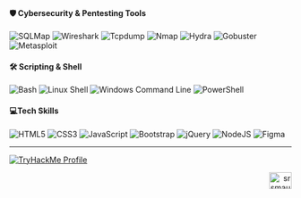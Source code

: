 #### 🛡️ Cybersecurity & Pentesting Tools  

![SQLMap](https://img.shields.io/badge/SQLMap-%23yellow.svg?style=flat-square&logo=database&logoColor=black)  ![Wireshark](https://img.shields.io/badge/Wireshark-%23167DFF.svg?style=flat-square&logo=wireshark&logoColor=white)  ![Tcpdump](https://img.shields.io/badge/Tcpdump-%23blue.svg?style=flat-square&logo=gnu-bash&logoColor=white)  ![Nmap](https://img.shields.io/badge/Nmap-%23008080.svg?style=flat-square&logo=nmap&logoColor=white)  ![Hydra](https://img.shields.io/badge/Hydra-%23red.svg?style=flat-square&logo=security&logoColor=white)  ![Gobuster](https://img.shields.io/badge/Gobuster-%230077B5.svg?style=flat-square&logo=gnu-bash&logoColor=white)  ![Metasploit](https://img.shields.io/badge/Metasploit-%230088CC.svg?style=flat-square&logo=metasploit&logoColor=white)  

#### 🛠️ Scripting & Shell  

![Bash](https://img.shields.io/badge/Bash-%23121011.svg?style=flat-square&logo=gnu-bash&logoColor=white)  ![Linux Shell](https://img.shields.io/badge/Linux%20Shell-%23FCC624.svg?style=flat-square&logo=linux&logoColor=black)  ![Windows Command Line](https://img.shields.io/badge/Windows%20CMD-%230079D6.svg?style=flat-square&logo=windows&logoColor=white)  ![PowerShell](https://img.shields.io/badge/PowerShell-%235391FE.svg?style=flat-square&logo=powershell&logoColor=white)  

#### 💻Tech Skills

![HTML5](https://img.shields.io/badge/html5-%23E34F26.svg?style=flat-square&logo=html5&logoColor=white) ![CSS3](https://img.shields.io/badge/css3-%231572B6.svg?style=flat-square&logo=css3&logoColor=white) ![JavaScript](https://img.shields.io/badge/javascript-%23323330.svg?style=flat-square&logo=javascript&logoColor=%23F7DF1E) ![Bootstrap](https://img.shields.io/badge/bootstrap-%23563D7C.svg?style=flat-square&logo=bootstrap&logoColor=white) ![jQuery](https://img.shields.io/badge/jquery-%230769AD.svg?style=flat-square&logo=jquery&logoColor=white)  ![NodeJS](https://img.shields.io/badge/node.js-6DA55F?style=flat-square&logo=node.js&logoColor=white) ![Figma](https://img.shields.io/badge/figma-%23F24E1E.svg?style=flat-square&logo=figma&logoColor=white)

---
[![TryHackMe Profile](https://tryhackme-badges.s3.amazonaws.com/rmb.png)](https://tryhackme.com/p/rmb) <p align="right"><a href="https://linkedin.com/in/rbyrchenko" target="blank"><img align="center" src="https://raw.githubusercontent.com/rahuldkjain/github-profile-readme-generator/master/src/images/icons/Social/linked-in-alt.svg" alt="srsmaurya" height="30" width="40" /></a></p>
<!-- [![roadmap.sh](https://roadmap.sh/card/tall/65e7eb70d8455747573d8ef1?variant=dark&roadmaps=cyber-security%2Cfrontend%2Cux-design)](https://roadmap.sh) -->
<!-- ### 📊GitHub Stats :
![](https://github-readme-stats.vercel.app/api/top-langs/?username=rmb-dev&theme=darcula&hide_border=false&include_all_commits=true&count_private=true&layout=compact) -->

<!-- ## 🛠 Key Skills & Accomplishments  
- 🐧 **Linux Fundamentals** – Competent in basic Linux operations (`cat linux.txt`)  
- 🌐 **Network Security** – Completed the *Network Fundamentals* module & understand how the World Wide Web operates  
- 🔐 **Pentesting & Exploitation** – Knowledgeable in **Metasploit** and practical exploitation techniques, including **hacking into Windows via EternalBlue**  
- 🎯 **Cybersecurity Training** – Explored *Pentesting Principles* & *Cyber Ready* to understand the impact of training on security teams  -->
